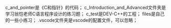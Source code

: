 c_and_pointer是《C和指针》的代码；
c_Introduction_and_Advanced文件夹是学习翁恺老师C语言程序设计的练习题；
c_test是DEV-C++的工程；
files是自己的一些小练习；
.vscode文件夹是vscode的配置文件，可以忽略；